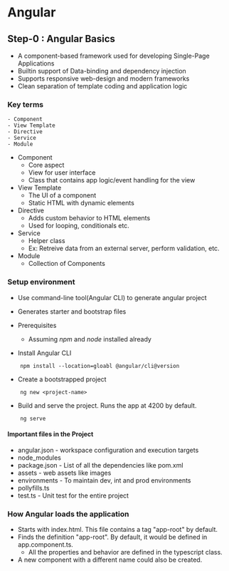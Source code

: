 # Angular

## Step-0 : Angular Basics

- A component-based framework used for developing Single-Page Applications
- Builtin support of Data-binding and dependency injection
- Supports responsive web-design and modern frameworks
- Clean separation of template coding and application logic

### Key terms
    - Component
    - View Template
    - Directive
    - Service
    - Module

- Component
    - Core aspect
    - View for user interface
    - Class that contains app logic/event handling for the view
- View Template
    - The UI of a component
    - Static HTML with dynamic elements
- Directive
    - Adds custom behavior to HTML elements
    - Used for looping, conditionals etc.
- Service
    - Helper class
    - Ex: Retreive data from an external server, perform validation, etc.
- Module
    - Collection of Components

### Setup environment

- Use command-line tool(Angular CLI) to generate angular project
- Generates starter and bootstrap files

- Prerequisites
    - Assuming *npm* and *node* installed already
- Install Angular CLI
```shell
    npm install --location=gloabl @angular/cli@version
```
- Create a bootstrapped project
```shell
    ng new <project-name>
```
- Build and serve the project.  Runs the app at 4200 by default.
```shell
    ng serve
```

#### Important files in the Project
- angular.json - workspace configuration and execution targets
- node_modules
- package.json - List of all the dependencies like pom.xml
- assets - web assets like images
- environments - To maintain dev, int and prod environments
- pollyfills.ts
- test.ts - Unit test for the entire project

### How Angular loads the application

- Starts with index.html.  This file contains a tag "app-root" by default.
- Finds the definition "app-root".  By default, it would be defined in app.component.ts.
    - All the properties and behavior are defined in the typescript class.
- A new component with a different name could also be created.

